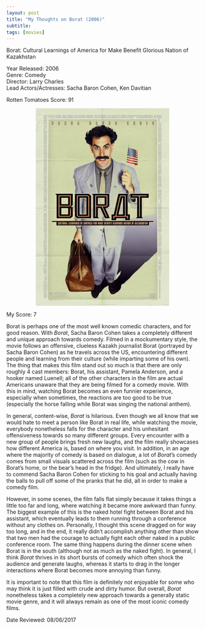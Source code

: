 ```yaml
---
layout: post
title: "My Thoughts on Borat (2006)"
subtitle:
tags: [movies]
---
```


Borat: Cultural Learnings of America for Make Benefit Glorious Nation of Kazakhstan

Year Released: 2006\
Genre: Comedy\
Director: Larry Charles\
Lead Actors/Actresses: Sacha Baron Cohen, Ken Davitian

Rotten Tomatoes Score: 91

<img style="display: block; margin-left: auto; margin-right: auto; width: 350px;" src="../assets/borat.jpg">

My Score: 7

Borat is perhaps one of the most well known comedic characters, and for good reason. With _Borat_, Sacha Baron Cohen takes a completely different and unique approach towards comedy. Filmed in a mockumentary style, the movie follows an offensive, clueless Kazakh journalist Borat (portrayed by Sacha Baron Cohen) as he travels across the US, encountering different people and learning from their culture (while imparting some of his own). The thing that makes this film stand out so much is that there are only roughly 4 cast members: Borat, his assistant, Pamela Anderson, and a hooker named Luenell; all of the other characters in the film are actual Americans unaware that they are being filmed for a comedy movie. With this in mind, watching Borat becomes an even funnier experience, especially when sometimes, the reactions are too good to be true (especially the horse falling while Borat was singing the national anthem).

In general, content-wise, _Borat_ is hilarious. Even though we all know that we would hate to meet a person like Borat in real life, while watching the movie, everybody nonetheless falls for the character and his unhesitant offensiveness towards so many different groups. Every encounter with a new group of people brings fresh new laughs, and the film really showcases how different America is, based on where you visit. In addition, in an age where the majority of comedy is based on dialogue, a lot of _Borat_’s comedy comes from small visuals scattered across the film (such as the cow in Borat’s home, or the bear’s head in the fridge). And ultimately, I really have to commend Sacha Baron Cohen for sticking to his goal and actually having the balls to pull off some of the pranks that he did, all in order to make a comedy film.

However, in some scenes, the film falls flat simply because it takes things a little too far and long, where watching it became more awkward than funny. The biggest example of this is the naked hotel fight between Borat and his assistant, which eventually leads to them running through a conference without any clothes on. Personally, I thought this scene dragged on for way too long, and in the end, it really didn’t accomplish anything other than show that two men had the courage to actually fight each other naked in a public conference room. The same thing happens during the dinner scene when Borat is in the south (although not as much as the naked fight). In general, I think _Borat_ thrives in its short bursts of comedy which often shock the audience and generate laughs, whereas it starts to drag in the longer interactions where Borat becomes more annoying than funny.

It is important to note that this film is definitely not enjoyable for some who may think it is just filled with crude and dirty humor. But overall, _Borat_ nonetheless takes a completely new approach towards a generally static movie genre, and it will always remain as one of the most iconic comedy films.

Date Reviewed: 08/06/2017
